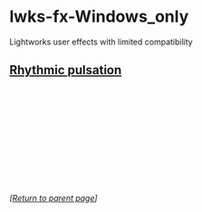 # lwks-fx-Windows_only
Lightworks user effects with limited compatibility

## [Rhythmic pulsation](Rhythmic_pulsation/README.md)


<br><br><br><br><br><br><br><br><br><br><br>
*[[Return to parent page](../README.md)]*
